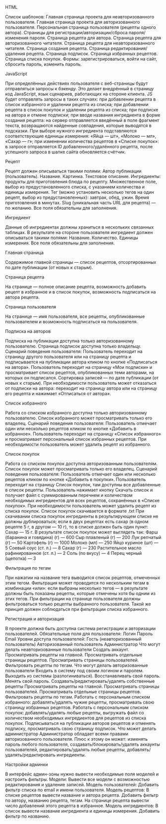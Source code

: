 HTML

Список шаблонов:
Главная страница проекта для неавторизованного пользователя.
Главная страница проекта для авторизованного пользователя.
Персональная страница пользователя (рецепты одного автора).
Страницы для регистрации/авторизации/сброса пароля/изменения пароля.
Страница рецепта для автора.
Страница рецепта для авторизованного читателя.
Страница рецепта для неавторизованного читателя.
Страница создания рецепта.
Страница редактирования/удаления рецепта.
Страница подписок.
Страница избранных рецептов.
Страница списка покупок.
Формы:
зарегистрироваться,
войти на сайт,
сбросить пароль,
изменить пароль. 

JavaScript

При определённых действиях пользователя с веб-страницы будут отправляться запросы к бэкенду. Это делает внедрённый в страницу код JavaScript, язык сценариев, работающих на стороне клиента.
JS будет отправлять запросы в таких случаях:
при добавлении рецепта в список избранного и удалении рецепта из списка;
при добавлении рецепта в список покупок и удалении рецепта из списка;
при подписке на автора и отмене подписки;
при вводе названия ингредиента в форме создания рецепта: на сервер отправляется введённый в поле фрагмент текста, возвращаются найденные совпадения, которые выводятся в подсказки. При выборе нужного ингредиента подставляются соответствующие единицы измерения: «Яйца — шт», «Молоко — мл», «Сахар — г»;
при изменении количества рецептов в «Списке покупок»: в запросе отправляется ID добавленного/удалённого рецепта, после успешного запроса в шапке сайта обновляется счётчик.

Рецепт

Рецепт должен описываться такими полями:
Автор публикации (пользователь).
Название.
Картинка.
Текстовое описание.
Ингредиенты: продукты для приготовления блюда по рецепту. Множественное поле, выбор из предустановленного списка, с указанием количества и единицы измерения.
Тег (можно установить несколько тегов на один рецепт, выбор из предустановленных): завтрак, обед, ужин.
Время приготовления в минутах.
Slug (уникальная часть URL для рецепта) — по желанию.
Все поля обязательны для заполнения.

Ингредиент

Данные об ингредиентах должны храниться в нескольких связанных таблицах. В результате на стороне пользователя ингредиент должен описываться такими полями:
Название.
Количество.
Единицы измерения.
Все поля обязательны для заполнения.

Главная страница

Содержимое главной страницы — список рецептов, отсортированных по дате публикации (от новых к старым).

Страница рецепта

На странице — полное описание рецепта, возможность добавить рецепт в избранное и в список покупок, возможность подписаться на автора рецепта.

Страница пользователя

На странице — имя пользователя, все рецепты, опубликованные пользователем и возможность подписаться на пользователя.

Подписка на авторов

Подписка на публикации доступна только авторизованному пользователю. Страница подписок доступна только владельцу.
Сценарий поведения пользователя:
Пользователь переходит на страницу другого пользователя или на страницу рецепта и подписывается на публикации автора кликом по кнопке «Подписаться на автора».
Пользователь переходит на страницу «Мои подписки» и просматривает список рецептов, опубликованных теми авторами, на которых он подписался. Сортировка записей — по дате публикации (от новых к старым).
При необходимости пользователь может отказаться от подписки на автора: переходит на страницу автора или на страницу его рецепта и нажимает «Отписаться от автора».

Список избранного

Работа со списком избранного доступна только авторизованному пользователю. Список избранного может просматривать только его владелец.
Сценарий поведения пользователя:
Пользователь отмечает один или несколько рецептов кликом по кнопке «Добавить в избранное».
Пользователь переходит на страницу «Список избранного» и просматривает персональный список избранных рецептов.
При необходимости пользователь может удалить рецепт из избранного.

Список покупок

Работа со списком покупок доступна авторизованным пользователям. Список покупок может просматривать только его владелец.
Сценарий поведения пользователя:
Пользователь отмечает один или несколько рецептов кликом по кнопке «Добавить в покупки».
Пользователь переходит на страницу Список покупок, там доступны все добавленные в список рецепты. Пользователь нажимает кнопку Скачать список и получает файл с суммированным перечнем и количеством необходимых ингредиентов для всех рецептов, сохранённых в «Списке покупок».
При необходимости пользователь может удалить рецепт из списка покупок.
Список покупок скачивается в формате .txt
При скачивании списка покупок ингредиенты в результирующем списке не должны дублироваться; если в двух рецептах есть сахар (в одном рецепте 5 г, в другом — 10 г), то в списке должен быть один пункт: Сахар — 15 г.
В результате список покупок может выглядеть так:
Фарш (баранина и говядина) (г) — 600
Сыр плавленый (г) — 200
Лук репчатый (г) — 50
Картофель (г) — 1000
Молоко (мл) — 250
Яйцо куриное (шт) — 5
Соевый соус (ст. л.) — 8
Сахар (г) — 230
Растительное масло рафинированное (ст. л.) — 2
Соль (по вкусу) — 4
Перец черный (щепотка) — 3

Фильтрация по тегам

При нажатии на название тега выводится список рецептов, отмеченных этим тегом. Фильтрация может проводится по нескольким тегам в комбинации «или»: если выбраны несколько тегов — в результате должны быть показаны рецепты, которые отмечены хотя бы одним из этих тегов.
При фильтрации на странице пользователя должны фильтроваться только рецепты выбранного пользователя. Такой же принцип должен соблюдаться при фильтрации списка избранного.

Регистрация и авторизация

В проекте должна быть доступна система регистрации и авторизации пользователей.
Обязательные поля для пользователя:
Логин
Пароль
Email
Уровни доступа пользователей:
Гость (неавторизованный пользователь)
Авторизованный пользователь
Администратор
Что могут делать неавторизованные пользователи
Создать аккаунт.
Просматривать рецепты на главной.
Просматривать отдельные страницы рецептов.
Просматривать страницы пользователей.
Фильтровать рецепты по тегам.
Что могут делать авторизованные пользователи
Входить в систему под своим логином и паролем.
Выходить из системы (разлогиниваться).
Восстанавливать свой пароль.
Менять свой пароль.
Создавать/редактировать/удалять собственные рецепты
Просматривать рецепты на главной.
Просматривать страницы пользователей.
Просматривать отдельные страницы рецептов.
Фильтровать рецепты по тегам.
Работать с персональным списком избранного: добавлять/удалять чужие рецепты, просматривать свою страницу избранных рецептов.
Работать с персональным списком покупок: добавлять/удалять любые рецепты, выгружать файл со количеством необходимых ингредиентов для рецептов из списка покупок.
Подписываться на публикации авторов рецептов и отменять подписку, просматривать свою страницу подписок.
Что может делать администратор
Администратор обладает всеми правами авторизованного пользователя.
Плюс к этому он может:
изменять пароль любого пользователя,
создавать/блокировать/удалять аккаунты пользователей,
редактировать/удалять любые рецепты,
добавлять/удалять/редактировать ингредиенты.

Настройки админки

В интерфейс админ-зоны нужно вывести необходимые поля моделей и настроить фильтры.
Модели:
Вывести все модели с возможностью редактирования и удаление записей.
Модель пользователей:
Добавить фильтр списка по email и имени пользователя.
Модель рецептов:
В списке рецептов вывести название и автора рецепта.
Добавить фильтр по автору, названию рецепта, тегам.
На странице рецепта вывести число добавлений этого рецепта в избранное.
Модель ингредиентов:
В список вывести название ингредиента и единицы измерения.
Добавить фильтр по названию.

